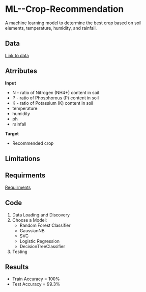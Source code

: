 # ML--Crop-Recommendation
A machine learning model to determine the best crop based on soil elements, temperature, humidity, and rainfall.

## Data
[Link to data](https://www.kaggle.com/datasets/atharvaingle/crop-recommendation-dataset "data")

## Atrributes
**Input**
* N - ratio of Nitrogen (NH4+) content in soil
* P - ratio of Phosphorous (P) content in soil
* K - ratio of Potassium (K) content in soil
* temperature
* humidity
* ph
* rainfall

**Target**
* Recommended crop

## Limitations


## Requirments
[Requirments](https://github.com/iurwpoietknckvjndfsm-gndvkd/ML--Crop-Recommendation/blob/main/Requirments.txt)

## Code
1. Data Loading and Discovery
2. Choose a Model:
    - Random Forest Classifier
    - GaussianNB
    - SVC
    - Logistic Regression
    - DecisionTreeClassifier
3. Testing

## Results
- Train Accuracy = 100%
- Test Accuracy = 99.3%
